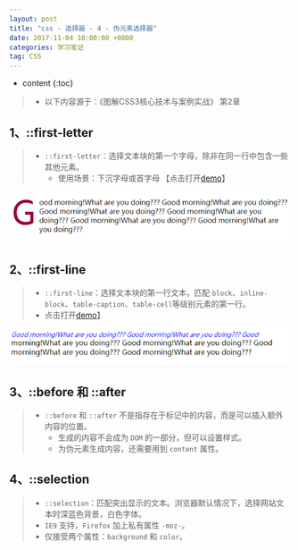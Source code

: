 ```yaml
---
layout: post
title: "css - 选择器 - 4 - 伪元素选择器"
date: 2017-11-04 10:00:00 +0800 
categories: 学习笔记
tag: CSS
---
```

* content
{:toc}

> * 以下内容源于：《图解CSS3核心技术与案例实战》 第2章

<!-- more -->

## 1、::first-letter

> * `::first-letter`：选择文本块的第一个字母，除非在同一行中包含一些其他元素。
>   * 使用场景：下沉字母或首字母 【点击打开[demo](/effects/demo/css/selector/NegativeSelector/eg1.html)】

![selector](/styles/images/css/selector/negativeSelector/negativeSelector-01.png)


## 2、::first-line

> * `::first-line`：选择文本块的第一行文本，匹配 `block`、`inline-block`、`table-caption`、`table-cell`等级别元素的第一行。
> * 点击打开[demo](/effects/demo/css/selector/NegativeSelector/eg2.html)】

![selector](/styles/images/css/selector/negativeSelector/negativeSelector-02.png)

## 3、::before 和 ::after

> * `::before` 和 `::after` 不是指存在于标记中的内容，而是可以插入额外内容的位置。
>   * 生成的内容不会成为 `DOM` 的一部分，但可以设置样式。
>   * 为伪元素生成内容，还需要用到 `content` 属性。

## 4、::selection

> * `::selection`：匹配突出显示的文本。浏览器默认情况下，选择网站文本时深蓝色背景，白色字体。
> * `IE9` 支持，`Firefox` 加上私有属性 `-moz-`。
> * 仅接受两个属性：`background` 和 `color`。

